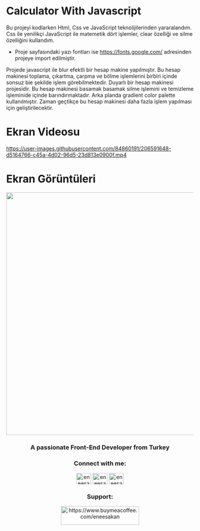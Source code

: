 # Calculator With Javascript

Bu projeyi kodlarken Html, Css ve JavaScript teknolijilerinden yararalandım. Css ile yenilikçi JavaScript ile matemetik dört işlemler, clear özelliği ve silme özelliğini kullandım.

- Proje sayfasındaki yazı fontları ise https://fonts.google.com/ adresinden projeye import edilmiştir.

Projede javascript ile blur efektli bir hesap makine yapılmıştır. Bu hesap makinesi toplama, çıkartma, çarpma ve bölme işlemlerini birbiri içinde sonsuz bie şekilde işlem görebilmektedir. Duyarlı bir hesap makinesi projesidir. Bu hesap makinesi basamak basamak silme işlemini ve temizleme işleminide içinde barındırmaktadır. Arka planda gradient color palette kullanılmıştır. Zaman geçtikçe bu hesap makinesi daha fazla işlem yapılması için geliştirilecektir.

# Ekran Videosu

https://user-images.githubusercontent.com/84860191/206591648-d5164766-c45a-4d02-96d5-23d813e0900f.mp4

# Ekran Görüntüleri

<p float="center">
  <img src="https://user-images.githubusercontent.com/84860191/206591761-99ba419d-00c5-444f-8b85-f1cc56338169.png" width="650" />
</p>

<h3 align="center">A passionate Front-End Developer from Turkey</h3>

<h3 align="center">Connect with me:</h3>
<p align="center">
<a href="https://twitter.com/eneesakan" target="blank"><img align="center" src="https://raw.githubusercontent.com/rahuldkjain/github-profile-readme-generator/master/src/images/icons/Social/twitter.svg" alt="eneesakan" height="30" width="40" /></a>
<a href="https://linkedin.com/in/eneesakan" target="blank"><img align="center" src="https://raw.githubusercontent.com/rahuldkjain/github-profile-readme-generator/master/src/images/icons/Social/linked-in-alt.svg" alt="eneesakan" height="30" width="40" /></a>
<a href="https://instagram.com/eneesakan" target="blank"><img align="center" src="https://raw.githubusercontent.com/rahuldkjain/github-profile-readme-generator/master/src/images/icons/Social/instagram.svg" alt="eneesakan" height="30" width="40" /></a>
</p>

<h3 align="center">Support:</h3>
<p align="center"><a href="https://www.buymeacoffee.com/eneesakan"> <img src="https://cdn.buymeacoffee.com/buttons/v2/default-yellow.png" height="50" width="210" alt="https://www.buymeacoffee.com/eneesakan"/></a></p>
